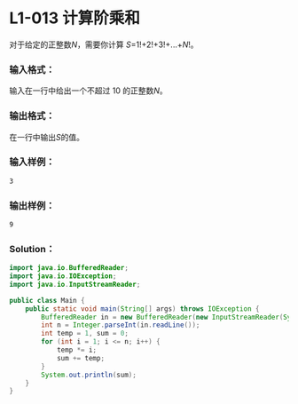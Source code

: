 # L1-013 计算阶乘和

对于给定的正整数*N*，需要你计算 _S_=1!+2!+3!+...+_N_!。

### 输入格式：

输入在一行中给出一个不超过 10 的正整数*N*。

### 输出格式：

在一行中输出*S*的值。

### 输入样例：

```tex
3
```

### 输出样例：

```tex
9
```

### Solution：

```java
import java.io.BufferedReader;
import java.io.IOException;
import java.io.InputStreamReader;

public class Main {
    public static void main(String[] args) throws IOException {
        BufferedReader in = new BufferedReader(new InputStreamReader(System.in));
        int n = Integer.parseInt(in.readLine());
        int temp = 1, sum = 0;
        for (int i = 1; i <= n; i++) {
            temp *= i;
            sum += temp;
        }
        System.out.println(sum);
    }
}
```
